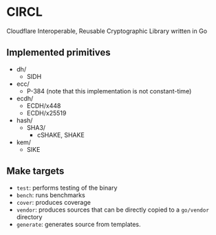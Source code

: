 # CIRCL

Cloudflare Interoperable, Reusable Cryptographic Library written in Go

## Implemented primitives
* dh/
    - SIDH
* ecc/
    - P-384 (note that this implementation is not constant-time)
* ecdh/
    - ECDH/x448
    - ECDH/x25519
* hash/
    - SHA3/
        * cSHAKE, SHAKE
* kem/
    - SIKE

## Make targets

* ``test``: performs testing of the binary
* ``bench``: runs benchmarks
* ``cover``: produces coverage
* ``vendor``: produces sources that can be directly copied to a ``go/vendor`` directory
* ``generate``: generates source from templates.
